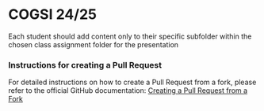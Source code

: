 # COGSI 24/25
Each student should add content only to their specific subfolder within the chosen class assignment folder for the presentation

### Instructions for creating a Pull Request

For detailed instructions on how to create a Pull Request from a fork, please refer to the official GitHub documentation: [Creating a Pull Request from a Fork](https://docs.github.com/en/pull-requests/collaborating-with-pull-requests/proposing-changes-to-your-work-with-pull-requests/creating-a-pull-request-from-a-fork)

